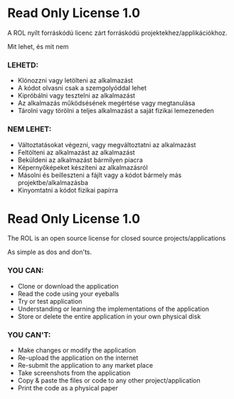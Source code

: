# Read Only License 1.0
A ROL nyílt forráskódú licenc zárt forráskódú projektekhez/applikációkhoz.

Mit lehet, és mit nem

### LEHETD:
- Klónozzni vagy letölteni az alkalmazást
- A kódot olvasni csak a szemgolyóddal lehet
- Kipróbálni vagy tesztelni az alkalmazást
- Az alkalmazás működsésének megértése vagy megtanulása
- Tárolni vagy törölni a teljes alkalmazást a saját fizikai lemezeneden

### NEM LEHET:
- Változtatásokat végezni, vagy megváltoztatni az alkalmazást
- Feltölteni az alkalmazást az alkalmazást
- Beküldeni az alkalmazást bármilyen piacra
- Képernyőképeket készíteni az alkalmazásról
- Másolni és beilleszteni a fájlt vagy a kódot bármely más projektbe/alkalmazásba
- Kinyomtatni a kódot fizikai papírra

# Read Only License 1.0
The ROL is an open source license for closed source projects/applications

As simple as dos and don'ts.

### YOU CAN:
- Clone or download the application
- Read the code using your eyeballs
- Try or test application
- Understanding or learning the implementations of the application
- Store or delete the entire application in your own physical disk

### YOU CAN'T:
- Make changes or modify the application
- Re-upload the application on the internet
- Re-submit the application to any market place
- Take screenshots from the application
- Copy & paste the files or code to any other project/application
- Print the code as a physical paper
